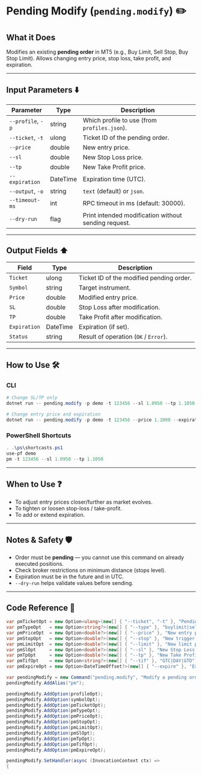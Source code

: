 # Pending Modify (`pending.modify`) ✏️

## What it Does

Modifies an existing **pending order** in MT5 (e.g., Buy Limit, Sell Stop, Buy Stop Limit).
Allows changing entry price, stop loss, take profit, and expiration.

---

## Input Parameters ⬇️

| Parameter         | Type     | Description                                          |
| ----------------- | -------- |---------------------------------------------------- |
| `--profile`, `-p` | string   | Which profile to use (from `profiles.json`).         |
| `--ticket`, `-t`  | ulong    | Ticket ID of the pending order.                      |
| `--price`         | double   | New entry price.                                     |
| `--sl`            | double   |  New Stop Loss price.                                 |
| `--tp`            | double   |  New Take Profit price.                               |
| `--expiration`    | DateTime |  Expiration time (UTC).                               |
| `--output`, `-o`  | string   | `text` (default) or `json`.                          |
| `--timeout-ms`    | int      |  RPC timeout in ms (default: 30000).                  |
| `--dry-run`       | flag     |  Print intended modification without sending request. |

---

## Output Fields ⬆️

| Field        | Type     | Description                              |
| ------------ | -------- | ---------------------------------------- |
| `Ticket`     | ulong    | Ticket ID of the modified pending order. |
| `Symbol`     | string   | Target instrument.                       |
| `Price`      | double   | Modified entry price.                    |
| `SL`         | double   | Stop Loss after modification.            |
| `TP`         | double   | Take Profit after modification.          |
| `Expiration` | DateTime | Expiration (if set).                     |
| `Status`     | string   | Result of operation (`OK` / `Error`).    |

---

## How to Use 🛠️

### CLI

```powershell
# Change SL/TP only
dotnet run -- pending.modify -p demo -t 123456 --sl 1.0950 --tp 1.1050

# Change entry price and expiration
dotnet run -- pending.modify -p demo -t 123456 --price 1.1000 --expiration "2025-09-01T12:00:00Z"
```

### PowerShell Shortcuts

```powershell
. .\ps\shortcasts.ps1
use-pf demo
pm -t 123456 --sl 1.0950 --tp 1.1050
```

---

## When to Use ❓

* To adjust entry prices closer/further as market evolves.
* To tighten or loosen stop-loss / take-profit.
* To add or extend expiration.

---

## Notes & Safety 🛡️

* Order must be **pending** — you cannot use this command on already executed positions.
* Check broker restrictions on minimum distance (stops level).
* Expiration must be in the future and in UTC.
* `--dry-run` helps validate values before sending.

---

## Code Reference 🧩

```csharp
var pmTicketOpt = new Option<ulong>(new[] { "--ticket", "-t" }, "Pending order ticket") { IsRequired = true };
var pmTypeOpt   = new Option<string?>(new[] { "--type" }, "buylimit|selllimit|buystop|sellstop|buystoplimit|sellstoplimit (optional, for validation)");
var pmPriceOpt  = new Option<double?>(new[] { "--price" }, "New entry price for limit/stop");
var pmStopOpt   = new Option<double?>(new[] { "--stop" }, "New trigger price for stop/stop-limit");
var pmLimitOpt  = new Option<double?>(new[] { "--limit" }, "New limit price for stop-limit");
var pmSlOpt     = new Option<double?>(new[] { "--sl" }, "New Stop Loss (absolute)");
var pmTpOpt     = new Option<double?>(new[] { "--tp" }, "New Take Profit (absolute)");
var pmTifOpt    = new Option<string?>(new[] { "--tif" }, "GTC|DAY|GTD");
var pmExpireOpt = new Option<DateTimeOffset?>(new[] { "--expire" }, "Expiry (ISO-8601) when --tif=GTD");

var pendingModify = new Command("pending.modify", "Modify a pending order (price/stop-limit/SL/TP/expiry)");
pendingModify.AddAlias("pm");

pendingModify.AddOption(profileOpt);
pendingModify.AddOption(symbolOpt);
pendingModify.AddOption(pmTicketOpt);
pendingModify.AddOption(pmTypeOpt);
pendingModify.AddOption(pmPriceOpt);
pendingModify.AddOption(pmStopOpt);
pendingModify.AddOption(pmLimitOpt);
pendingModify.AddOption(pmSlOpt);
pendingModify.AddOption(pmTpOpt);
pendingModify.AddOption(pmTifOpt);
pendingModify.AddOption(pmExpireOpt);

pendingModify.SetHandler(async (InvocationContext ctx) =>
{

```
